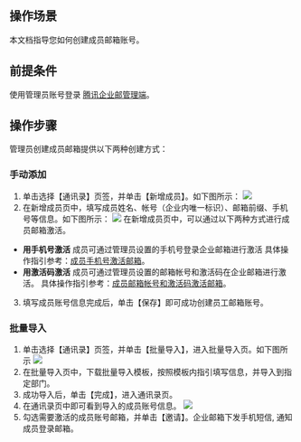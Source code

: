 ## 操作场景
本文档指导您如何创建成员邮箱账号。

## 前提条件
使用管理员账号登录 [腾讯企业邮管理端](https://exmail.qq.com/cgi-bin/bizmail)。


## 操作步骤

管理员创建成员邮箱提供以下两种创建方式：

### 手动添加

1. 单击选择【通讯录】页签，并单击【新增成员】。如下图所示：
![](https://main.qcloudimg.com/raw/08d7a0df83fc908a6d90c2950d287405.png)
2. 在新增成员页中，填写成员姓名、帐号（企业内唯一标识）、邮箱前缀、手机号等信息。如下图所示：
![](https://main.qcloudimg.com/raw/665466028484efced641edd23c07282c.png)
在新增成员页中，可以通过以下两种方式进行成员邮箱激活。
 - **用手机号激活**
成员可通过管理员设置的手机号登录企业邮箱进行激活
具体操作指引参考：[成员手机号激活邮箱](1)。
 -  **用激活码激活**
成员可通过管理员设置的邮箱帐号和激活码在企业邮箱进行激活。
具体操作指引参考：[成员邮箱帐号和激活码激活邮箱](1)。
3. 填写成员账号信息完成后，单击【保存】即可成功创建员工邮箱账号。

### 批量导入
1. 单击选择【通讯录】页签，并单击【批量导入】，进入批量导入页。如下图所示
![](https://main.qcloudimg.com/raw/7ffb16ce31c2a5db13295f2657df40dd.png)
2. 在批量导入页中，下载批量导入模板，按照模板内指引填写信息，并导入到指定部门。
3. 成功导入后，单击【完成】，进入通讯录页。
4. 在通讯录页中即可看到导入的成员账号信息。
![](https://main.qcloudimg.com/raw/ed6bb86c47367f7b73ab7fe11a9434d7.png)
5. 勾选需要激活的成员账号邮箱，并单击【邀请】。企业邮箱下发手机短信, 通知成员登录邮箱。
